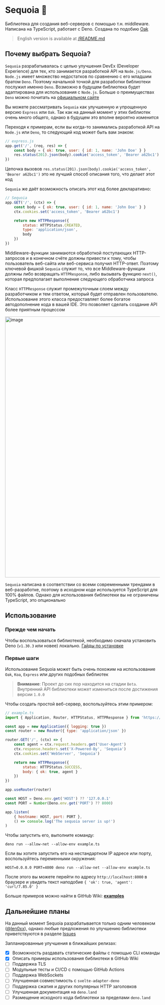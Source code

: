 # Sequoia 🦕

Библиотека для создания веб-серверов с помощью т.н. middleware. Написана на TypeScript, работает с Deno. Создана по подобию [Oak](https://github.com/oakserver/oak)

> English version is available at [/README.md](https://github.com/len0xx/sequoia/blob/main/README.md)

## Почему выбрать Sequoia?

`Sequoia` разрабатывалась с целью улучшения DevEx (Developer Experience) для тех, кто занимается разработкой API на `Node.js/Deno`. `Node.js` имеет множество недостатков по сравнению с его младшим братом `Deno`. Поэтому начальной точкой для разработки библиотеки послужил именно `Deno`. Возможно в будущем библиотека будет адаптирована для использования с `Node.js`. Больше о преимуществах `Deno` можно почитать на [официальном сайте](https://deno.com)

Вы можете рассматривать `Sequoia` как улучшенную и упрощенную версию `Express` или `Oak`. Так как на данный момент у этих библиотек очень много общего, однако в будущем это вполне вероятно изменится

Переходя к примерам, если вы когда-то занимались разработкой API на `Node.js` или `Deno`, то следующий код может быть вам знаком:
```javascript
// express.js
app.get('/', (req, res) => {
    const body = { ok: true, user: { id: 1, name: 'John Doe' } }
    res.status(201).json(body).cookie('access_token', 'Bearer a62bc1')
})
```

Цепочка вызовов `res.status(201).json(body).cookie('access_token', 'Bearer a62bc1')` это не лучший способ описания того, что делает этот код

`Sequoia` же даёт возможность описать этот код более декларативно:
```javascript
// Sequoia
app.GET('/', (ctx) => {
    const body = { ok: true, user: { id: 1, name: 'John Doe' } }
    ctx.cookies.set('access_token', 'Bearer a62bc1')

    return new HTTPResponse({
        status: HTTPStatus.CREATED,
        type: 'application/json',
        body
    })
})
```

Middleware-функции занимаются обработкой поступающих HTTP-запросов и в конечном счёте должны привести к тому, чтобы пользователь веб-сайта или веб-сервиса получил HTTP-ответ.
Поэтому ключевой фишкой `Sequoia` служит то, что все Middleware-функции должны либо возвращать `HTTPResponse`, либо вызывать функцию `next()`, которая предполагает выполнение следующего обработчика запроса

Класс `HTTPResponse` служит промежуточным слоем между разработчиком и тем ответом, который будет отправлен пользователю.
Использование этого класса предоставляет более богатое автодополнение кода в вашей IDE.
Это позволяет сделать создание API более приятным процессом

<img width="847" alt="image" src="https://github.com/len0xx/sequoia/assets/21990466/e1b46f6f-fcb2-479e-be14-066ed152dd44">

`Sequoia` написана в соответствии со всеми современными трендами в веб-разработке, поэтому в исходном коде используется TypeScript для 100% файлов. Однако для использования библиотеки вы не ограничены TypeScript, это опционально

## Использование

### Прежде чем начать

Чтобы воспользоваться библиотекой, необходимо сначала установить Deno (`v1.30.3` или новее) локально. [Гайды по установке](https://deno.land/manual@v1.30.3/getting_started/installation)

### Первые шаги

Использование Sequoia может быть очень похожим на использование `Oak`, `Koa`, `Express` или других подобных библиотек

> **Внимание**: Проект до сих пор находится на стадии `Beta`. Внутренний API библиотеки может измениться после достижения версии `1.0.0`

Чтобы создать простой веб-сервер, воспользуйтесь этим примером:
```javascript
// example.ts
import { Application, Router, HTTPStatus, HTTPResponse } from 'https://deno.land/x/sequoia/mod.ts'

const app = new Application({ logging: true })
const router = new Router({ type: 'application/json' })

router.GET('/', (ctx) => {
    const agent = ctx.request.headers.get('User-Agent')
    ctx.response.headers.set('X-Powered-By', 'Sequoia')
    ctx.cookies.set('WebServer', 'Sequoia')

    return new HTTPResponse({
        status: HTTPStatus.SUCCESS,
        body: { ok: true, agent }
    })
})

app.useRouter(router)

const HOST = Deno.env.get('HOST') ?? '127.0.0.1'
const PORT = Number(Deno.env.get('PORT') ?? 8000)

app.listen(
    { hostname: HOST, port: PORT },
    () => console.log('The sequoia server is up!')
)
```

Чтобы запустить его, выполните команду:

`deno run --allow-net --allow-env example.ts`

Если вы хотите запустить его на нестандартном IP адресе или порту, воспользуйтесь переменными окружения:

`HOST=0.0.0.0 PORT=4000 deno run --allow-net --allow-env example.ts`

После этого вы можете перейти по адресу `http://localhost:8000` в браузере и увидеть текст наподобие `{ 'ok': true, 'agent': 'curl/7.85.0' }`

Больше примеров можно найти в GitHub Wiki: **[examples](https://github.com/len0xx/sequoia/wiki)**

## Дальнейшие планы

На данный момент Sequoia разрабатывается только одним человеком ([@len0xx](https://github.com/len0xx)), однако любые предложения по улучшению библиотеки приветствуются в разделе [Issues](https://github.com/len0xx/sequoia/issues)

Запланированные улучшения в ближайших релизах:

- [x] Возможность раздавать статические файлы с помощью CLI команды
- [x] Описать примеры использования библиотеки в GitHub Wiki
- [ ] Поддержка TLS
- [ ] Модульные тесты и CI/CD с помощью GitHub Actions
- [ ] Поддержка WebSockets
- [ ] Улучшенная совместимость с `svelte-adapter-deno`
- [ ] Поддержка сжатия и других популярных HTTP заголовков
- [ ] Улучшенная документация на `deno.land`
- [ ] Размещение исходного кода библиотеки за пределами `deno.land`
